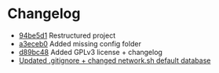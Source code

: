 # Changelog

* [94be5d1](https://github.com/Hogeschool-Windesheim/conditioned-goods-use-case/pull/26) Restructured project
* [a3eceb0](https://github.com/Hogeschool-Windesheim/conditioned-goods-use-case/pull/29) Added missing config folder
* [d89bc48](https://github.com/Hogeschool-Windesheim/conditioned-goods-use-case/pull/27) Added GPLv3 license + changelog
* [Updated .gitignore + changed network.sh default database](https://github.com/Hogeschool-Windesheim/conditioned-goods-use-case/pull/30) 